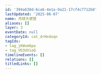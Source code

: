 ```yaml
---
id: '394a630d-6ca6-4e1a-9a21-17cf4c7712b8'
lastUpdated: '2025-06-07'
name: 月球大使馆
aliases: []
layer: 3
eventDate: null
categoryId: cat_drHx4oqn
tagIds:
- tag_jKWvm6pa
- tag_VD3UVioQ
timelineEvents: []
relations: []
titledLinks: []
---
```


